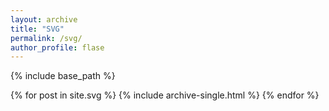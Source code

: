 ```yaml
---
layout: archive
title: "SVG"
permalink: /svg/
author_profile: flase
---
```


{% include base_path %}

{% for post in site.svg %}
  {% include archive-single.html %}
{% endfor %}